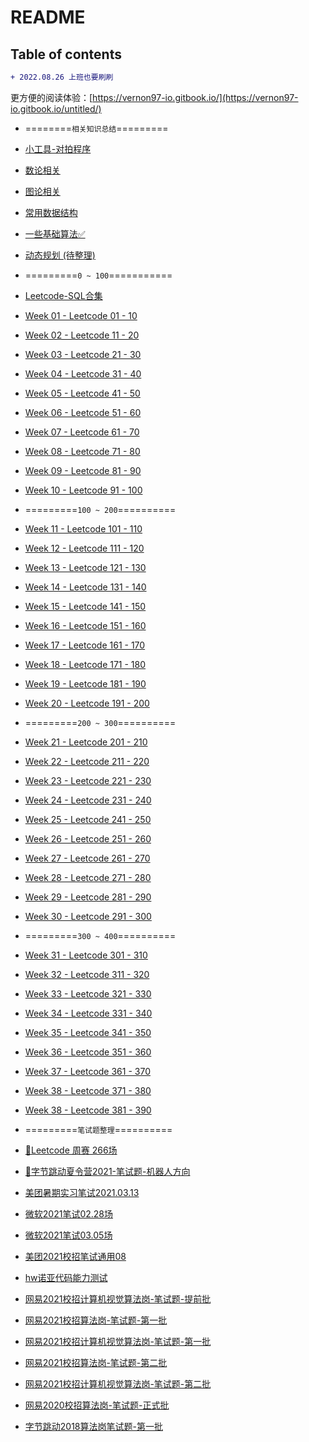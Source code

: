 # README

## Table of contents

```diff
+ 2022.08.26 上班也要刷刷
```

更方便的阅读体验：[https://vernon97-io.gitbook.io/](https://vernon97-io.gitbook.io/untitled/)


* \========`相关知识总结`=========
* [小工具-对拍程序](algorithms/小工具-对拍程序.md)
* [数论相关](algorithms/数论.md)
* [图论相关](algorithms/图论.md)
* [常用数据结构](algorithms/常用数据结构.md)
* [一些基础算法✅](algorithms/基础算法.md)
* [动态规划 (待整理)](algorithms/动态规划.md)
* \=========`0 ~ 100`===========
* [Leetcode-SQL合集](notes/SQL题目合集.md)
* [Week 01 - Leetcode 01 - 10](leetcode-0-100/week01.md)
* [Week 02 - Leetcode 11 - 20](leetcode-0-100/week02.md)
* [Week 03 - Leetcode 21 - 30](leetcode-0-100/week03.md)
* [Week 04 - Leetcode 31 - 40](leetcode-0-100/week04.md)
* [Week 05 - Leetcode 41 - 50](leetcode-0-100/week05.md)
* [Week 06 - Leetcode 51 - 60](leetcode-0-100/week06.md)
* [Week 07 - Leetcode 61 - 70](leetcode-0-100/week07.md)
* [Week 08 - Leetcode 71 - 80](leetcode-0-100/week08.md)
* [Week 09 - Leetcode 81 - 90](leetcode-0-100/week09.md)
* [Week 10 - Leetcode 91 - 100](leetcode-0-100/week10.md)
* \=========`100 ~ 200`==========
* [Week 11 - Leetcode 101 - 110](leetcode-101-200/week11.md)
* [Week 12 - Leetcode 111 - 120](leetcode-101-200/week12.md)
* [Week 13 - Leetcode 121 - 130](leetcode-101-200/week13.md)
* [Week 14 - Leetcode 131 - 140](leetcode-101-200/week14.md)
* [Week 15 - Leetcode 141 - 150](leetcode-101-200/week15.md)
* [Week 16 - Leetcode 151 - 160](leetcode-101-200/week16.md)
* [Week 17 - Leetcode 161 - 170](leetcode-101-200/week17.md)
* [Week 18 - Leetcode 171 - 180](leetcode-101-200/week18.md)
* [Week 19 - Leetcode 181 - 190](leetcode-101-200/week19.md)
* [Week 20 - Leetcode 191 - 200](leetcode-101-200/week20.md)
* \=========`200 ~ 300`==========
* [Week 21 - Leetcode 201 - 210](leetcode-201-300/week21.md)
* [Week 22 - Leetcode 211 - 220](leetcode-201-300/week22.md)
* [Week 23 - Leetcode 221 - 230](leetcode-201-300/week23.md)
* [Week 24 - Leetcode 231 - 240](leetcode-201-300/week24.md)
* [Week 25 - Leetcode 241 - 250](leetcode-201-300/week25.md)
* [Week 26 - Leetcode 251 - 260](leetcode-201-300/week26.md)
* [Week 27 - Leetcode 261 - 270](leetcode-201-300/week27.md)
* [Week 28 - Leetcode 271 - 280](leetcode-201-300/week28.md)
* [Week 29 - Leetcode 281 - 290](leetcode-201-300/week29.md)
* [Week 30 - Leetcode 291 - 300](leetcode-201-300/week30.md)
* \=========`300 ~ 400`==========
* [Week 31 - Leetcode 301 - 310](leetcode-301-400/week31.md)
* [Week 32 - Leetcode 311 - 320](leetcode-301-400/week32.md)
* [Week 33 - Leetcode 321 - 330](leetcode-301-400/week33.md)
* [Week 34 - Leetcode 331 - 340](leetcode-301-400/week34.md)
* [Week 35 - Leetcode 341 - 350](leetcode-301-400/week35.md)
* [Week 36 - Leetcode 351 - 360](leetcode-301-400/week36.md)
* [Week 37 - Leetcode 361 - 370](leetcode-301-400/week37.md)
* [Week 38 - Leetcode 371 - 380](leetcode-301-400/week38.md)
* [Week 38 - Leetcode 381 - 390](leetcode-301-400/week39.md)

* \=========`笔试题整理`==========
* [🍑Leetcode 周赛 266场](codingtests/Leetcode-266周赛.md)
* [🤖字节跳动夏令营2021-笔试题-机器人方向](codingtests/字节跳动-夏令营笔试-1.md)
* [美团暑期实习笔试2021.03.13](codingtests/美团暑期实习.md)
* [微软2021笔试02.28场](codingtests/微软暑期实习笔试2021.02.26.md)
* [微软2021笔试03.05场](codingtests/微软暑期实习笔试2021.03.05.md)
* [美团2021校招笔试通用08](codingtests/美团2021笔试通用卷08.md)
* [hw诺亚代码能力测试](codingtests/华为诺亚方舟实验室-CodingTest.md)
* [网易2021校招计算机视觉算法岗-笔试题-提前批](codingtests/网易2021算法-提前批.md)
* [网易2021校招算法岗-笔试题-第一批](codingtests/网易2021算法02.md)
* [网易2021校招计算机视觉算法岗-笔试题-第一批](codingtests/网易2021计算机视觉02.md)
* [网易2021校招算法岗-笔试题-第二批](codingtests/网易2021算法.md)
* [网易2021校招计算机视觉算法岗-笔试题-第二批](codingtests/网易2021计算机视觉.md)
* [网易2020校招算法岗-笔试题-正式批](codingtests/网易2020算法.md)
* [字节跳动2018算法岗笔试题-第一批](codingtests/字节跳动-算法.md)